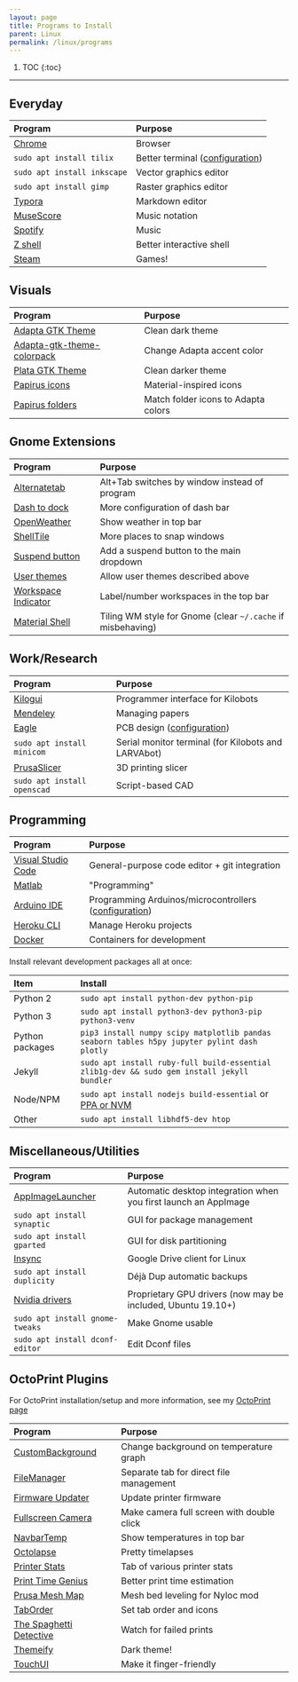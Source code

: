 ```yaml
---
layout: page
title: Programs to Install
parent: Linux
permalink: /linux/programs
---
```


1. TOC
{:toc}

---

## Everyday

| Program                                               | Purpose                                                                                                                 |
| :---------------------------------------------------- | :---------------------------------------------------------------------------------------------------------------------- |
| [Chrome](https://www.google.com/chrome/)              | Browser                                                                                                                 |
| `sudo apt install tilix`                              | Better terminal ([configuration](/linux/system-config#using-tilix-as-default-terminal-application-with-gnome-at-least)) |
| `sudo apt install inkscape`                           | Vector graphics editor                                                                                                  |
| `sudo apt install gimp`                               | Raster graphics editor                                                                                                  |
| [Typora](https://typora.io/)                          | Markdown editor                                                                                                         |
| [MuseScore](https://musescore.org/en)                 | Music notation                                                                                                          |
| [Spotify](https://www.spotify.com/us/download/other/) | Music                                                                                                                   |
| [Z shell](/linux/zsh)                                 | Better interactive shell                                                                                                |
| [Steam](https://store.steampowered.com)               | Games!                                                                                                                  |

## Visuals

| Program                                                                                              | Purpose                             |
| :--------------------------------------------------------------------------------------------------- | :---------------------------------- |
| [Adapta GTK Theme](https://github.com/adapta-project/adapta-gtk-theme)                               | Clean dark theme                    |
| [Adapta-gtk-theme-colorpack](https://www.gnome-look.org/p/1190851/)                                  | Change Adapta accent color          |
| [Plata GTK Theme](https://www.linuxuprising.com/2018/11/plata-is-new-gtk-theme-based-on-latest.html) | Clean darker theme                  |
| [Papirus icons](https://github.com/PapirusDevelopmentTeam/papirus-icon-theme)                        | Material-inspired icons             |
| [Papirus folders](https://github.com/PapirusDevelopmentTeam/papirus-folders)                         | Match folder icons to Adapta colors |


## Gnome Extensions

| Program                                                                               | Purpose                                                     |
| :------------------------------------------------------------------------------------ | :---------------------------------------------------------- |
| [Alternatetab](https://extensions.gnome.org/extension/15/alternatetab/)               | Alt+Tab switches by window instead of program               |
| [Dash to dock](https://extensions.gnome.org/extension/307/dash-to-dock/)              | More configuration of dash bar                              |
| [OpenWeather](https://extensions.gnome.org/extension/750/openweather/)                | Show weather in top bar                                     |
| [ShellTile](https://extensions.gnome.org/extension/657/shelltile/)                    | More places to snap windows                                 |
| [Suspend button](https://extensions.gnome.org/extension/826/suspend-button/)          | Add a suspend button to the main dropdown                   |
| [User themes](https://extensions.gnome.org/extension/19/user-themes/)                 | Allow user themes described above                           |
| [Workspace Indicator](https://extensions.gnome.org/extension/21/workspace-indicator/) | Label/number workspaces in the top bar                      |
| [Material Shell](https://github.com/PapyElGringo/material-shell)                      | Tiling WM style for Gnome (clear `~/.cache` if misbehaving) |

## Work/Research

| Program                                                                                   | Purpose                                                                        |
| :---------------------------------------------------------------------------------------- | :----------------------------------------------------------------------------- |
| [Kilogui](https://github.com/acornejo/kilogui/releases)                                   | Programmer interface for Kilobots                                              |
| [Mendeley](https://www.mendeley.com/guides/download-mendeley-desktop/ubuntu/instructions) | Managing papers                                                                |
| [Eagle](https://www.autodesk.com/products/eagle/overview)                                 | PCB design ([configuration](/linux/program-config#eagle-create-desktop-entry)) |
| `sudo apt install minicom`                                                                | Serial monitor terminal (for Kilobots and LARVAbot)                            |
| [PrusaSlicer](https://github.com/prusa3d/PrusaSlicer/releases)                            | 3D printing slicer                                                             |
| `sudo apt install openscad`                                                               | Script-based CAD                                                               |

## Programming

| Program                                                                                               | Purpose                                                                                   |
| :---------------------------------------------------------------------------------------------------- | :---------------------------------------------------------------------------------------- |
| [Visual Studio Code](https://code.visualstudio.com/Download)                                          | General-purpose code editor + git integration                                             |
| [Matlab](https://www.mathworks.com/downloads/)                                                        | "Programming"                                                                             |
| [Arduino IDE](https://www.arduino.cc/en/guide/linux)                                                  | Programming Arduinos/microcontrollers ([configuration](/research/larvabot#arduino-setup)) |
| [Heroku CLI](https://devcenter.heroku.com/articles/heroku-cli)                                        | Manage Heroku projects                                                                    |
| [Docker](https://docs.docker.com/install/linux/docker-ce/ubuntu/#install-docker-engine---community-1) | Containers for development                                                                |

Install relevant development packages all at once:

| Item            | Install                                                                                                                                            |
| :-------------- | :------------------------------------------------------------------------------------------------------------------------------------------------- |
| Python 2        | `sudo apt install python-dev python-pip`                                                                                                           |
| Python 3        | `sudo apt install python3-dev python3-pip python3-venv`                                                                                            |
| Python packages | `pip3 install numpy scipy matplotlib pandas seaborn tables h5py jupyter pylint dash plotly`                                                        |
| Jekyll          | `sudo apt install ruby-full build-essential zlib1g-dev && sudo gem install jekyll bundler`                                                         |
| Node/NPM        | `sudo apt install nodejs build-essential` or [PPA or NVM](https://www.digitalocean.com/community/tutorials/how-to-install-node-js-on-ubuntu-18-04) |
| Other           | `sudo apt install libhdf5-dev htop`                                                                                                                |

## Miscellaneous/Utilities

| Program                                                                                                  | Purpose                                                         |
| :------------------------------------------------------------------------------------------------------- | :-------------------------------------------------------------- |
| [AppImageLauncher](https://github.com/TheAssassin/AppImageLauncher)                                      | Automatic desktop integration when you first launch an AppImage |
| `sudo apt install synaptic`                                                                              | GUI for package management                                      |
| `sudo apt install gparted`                                                                               | GUI for disk partitioning                                       |
| [Insync](https://www.insynchq.com/)                                                                      | Google Drive client for Linux                                   |
| `sudo apt install duplicity`                                                                             | Déjà Dup automatic backups                                      |
| [Nvidia drivers](https://www.mvps.net/docs/install-nvidia-drivers-ubuntu-18-04-lts-bionic-beaver-linux/) | Proprietary GPU drivers (now may be included, Ubuntu 19.10+)    |
| `sudo apt install gnome-tweaks`                                                                          | Make Gnome usable                                               |
| `sudo apt install dconf-editor`                                                                          | Edit Dconf files                                                |

## OctoPrint Plugins

For OctoPrint installation/setup and more information, see my [OctoPrint page](/3d-printing/octoprint)

| Program                                                                     | Purpose                                   |
| :-------------------------------------------------------------------------- | :---------------------------------------- |
| [CustomBackground](https://github.com/jneilliii/OctoPrint-CustomBackground) | Change background on temperature graph    |
| [FileManager](https://github.com/Salandora/OctoPrint-FileManager)           | Separate tab for direct file management   |
| [Firmware Updater](https://github.com/OctoPrint/OctoPrint-FirmwareUpdater)  | Update printer firmware                   |
| [Fullscreen Camera](https://github.com/BillyBlaze/OctoPrint-FullScreen)     | Make camera full screen with double click |
| [NavbarTemp](https://github.com/imrahil/OctoPrint-NavbarTemp)               | Show temperatures in top bar              |
| [Octolapse](https://github.com/FormerLurker/Octolapse)                      | Pretty timelapses                         |
| [Printer Stats](https://github.com/amsbr/OctoPrint-Stats)                   | Tab of various printer stats              |
| [Print Time Genius](https://github.com/amsbr/OctoPrint-Stats)               | Better print time estimation              |
| [Prusa Mesh Map](https://github.com/PrusaOwners/OctoPrint-PrusaMeshMap)     | Mesh bed leveling for Nyloc mod           |
| [TabOrder](https://github.com/jneilliii/OctoPrint-TabOrder)                 | Set tab order and icons                   |
| [The Spaghetti Detective](https://www.thespaghettidetective.com/)           | Watch for failed prints                   |
| [Themeify](https://github.com/birkbjo/OctoPrint-Themeify)                   | Dark theme!                               |
| [TouchUI](https://github.com/BillyBlaze/OctoPrint-TouchUI)                  | Make it finger-friendly                   |